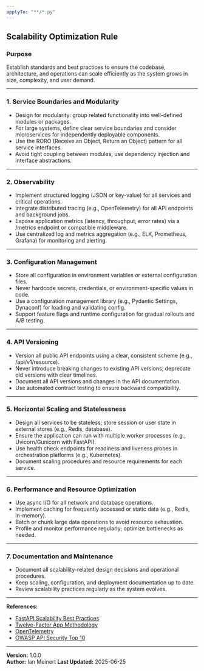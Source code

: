 ```yaml
---
applyTo: "**/*.py"
---
```

## Scalability Optimization Rule

### Purpose
Establish standards and best practices to ensure the codebase, architecture, and operations can scale efficiently as the system grows in size, complexity, and user demand.

---

### 1. Service Boundaries and Modularity

- Design for modularity: group related functionality into well-defined modules or packages.
- For large systems, define clear service boundaries and consider microservices for independently deployable components.
- Use the RORO (Receive an Object, Return an Object) pattern for all service interfaces.
- Avoid tight coupling between modules; use dependency injection and interface abstractions.

---

### 2. Observability

- Implement structured logging (JSON or key-value) for all services and critical operations.
- Integrate distributed tracing (e.g., OpenTelemetry) for all API endpoints and background jobs.
- Expose application metrics (latency, throughput, error rates) via a /metrics endpoint or compatible middleware.
- Use centralized log and metrics aggregation (e.g., ELK, Prometheus, Grafana) for monitoring and alerting.

---

### 3. Configuration Management

- Store all configuration in environment variables or external configuration files.
- Never hardcode secrets, credentials, or environment-specific values in code.
- Use a configuration management library (e.g., Pydantic Settings, Dynaconf) for loading and validating config.
- Support feature flags and runtime configuration for gradual rollouts and A/B testing.

---

### 4. API Versioning

- Version all public API endpoints using a clear, consistent scheme (e.g., /api/v1/resource).
- Never introduce breaking changes to existing API versions; deprecate old versions with clear timelines.
- Document all API versions and changes in the API documentation.
- Use automated contract testing to ensure backward compatibility.

---

### 5. Horizontal Scaling and Statelessness

- Design all services to be stateless; store session or user state in external stores (e.g., Redis, database).
- Ensure the application can run with multiple worker processes (e.g., Uvicorn/Gunicorn with FastAPI).
- Use health check endpoints for readiness and liveness probes in orchestration platforms (e.g., Kubernetes).
- Document scaling procedures and resource requirements for each service.

---

### 6. Performance and Resource Optimization

- Use async I/O for all network and database operations.
- Implement caching for frequently accessed or static data (e.g., Redis, in-memory).
- Batch or chunk large data operations to avoid resource exhaustion.
- Profile and monitor performance regularly; optimize bottlenecks as needed.

---

### 7. Documentation and Maintenance

- Document all scalability-related design decisions and operational procedures.
- Keep scaling, configuration, and deployment documentation up to date.
- Review scalability practices regularly as the system evolves.

---

**References:**  
- [FastAPI Scalability Best Practices](mdc:https:/fastapi.tiangolo.com/advanced/async)  
- [Twelve-Factor App Methodology](mdc:https:/12factor.net)  
- [OpenTelemetry](mdc:https:/opentelemetry.io)  
- [OWASP API Security Top 10](mdc:https:/owasp.org/www-project-api-security)

---

**Version:** 1.0.0  
**Author:** Ian Meinert
**Last Updated:** 2025-06-25

